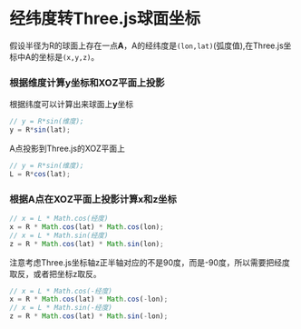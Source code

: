 # 经纬度转Three.js球面坐标

假设半径为R的球面上存在一点**A**，A的经纬度是`(lon,lat)`(弧度值),在Three.js坐标中A的坐标是`(x,y,z)`。

### 根据维度计算y坐标和XOZ平面上投影

根据纬度可以计算出来球面上**y**坐标
```javascript
// y = R*sin(维度);
y = R*sin(lat);
```

A点投影到Three.js的XOZ平面上

```javascript
// y = R*sin(维度);
L = R*cos(lat);
```

### 根据A点在XOZ平面上投影计算x和z坐标


```javascript
// x = L * Math.cos(经度)
x = R * Math.cos(lat) * Math.cos(lon);
// x = L * Math.sin(经度)
z = R * Math.cos(lat) * Math.sin(lon);
```

注意考虑Three.js坐标轴z正半轴对应的不是90度，而是-90度，所以需要把经度取反，或者把坐标z取反。

```javascript
// x = L * Math.cos(-经度)
x = R * Math.cos(lat) * Math.cos(-lon);
// x = L * Math.sin(-经度)
z = R * Math.cos(lat) * Math.sin(-lon);
```
